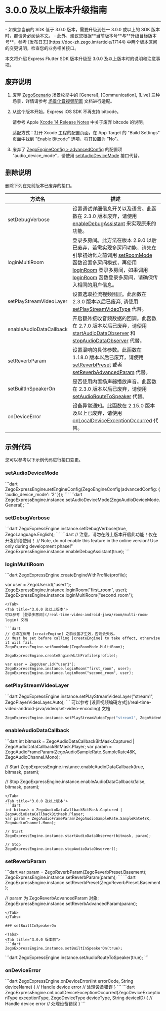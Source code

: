 # 3.0.0 及以上版本升级指南

---

<Warning title="注意">
- 如果您当前的 SDK 低于 3.0.0 版本，需要升级到任一 3.0.0 或以上的 SDK 版本时，都请务必阅读本文。
- 此外，建议您根据**当前版本号**与**升级目标版本号**，参考 [发布日志](https://doc-zh.zego.im/article/17144) 中两个版本区间的变更说明，检查您的业务相关接口。
</Warning>

本文将介绍 Express Flutter SDK 版本升级至 3.0.0 及以上版本时的说明和注意事项。

## 废弃说明

1. 废弃 [ZegoScenario](https://doc-zh.zego.im/unique-api/express-video-sdk/zh/dart_flutter/zego_express_engine/ZegoScenario.html) 场景枚举中的 [General], [Communication], [Live] 三种场景，详情请参考 [场景化音视频配置](https://doc-zh.zego.im/article/17153) 文档进行适配。

2. 从这个版本开始，Express iOS SDK 不再支持 bitcode。

    请参考 Apple [Xcode 14 Release Notes](https://developer.apple.com/documentation/xcode-release-notes/xcode-14-release-notes#Deprecations) 中关于废弃 bitcode 的说明。

    适配方式：打开 Xcode 工程的配置页面，在 App Target 的 "Build Settings" 页面中找到 "Enable Bitcode" 选项，将其设置为 "No"。

3. 废弃了 [ZegoEngineConfig > advancedConfig](https://doc-zh.zego.im/unique-api/express-video-sdk/zh/dart_flutter/zego_express_engine/ZegoEngineConfig/advancedConfig.html) 的配置项 "audio_device_mode"，请使用 [setAudioDeviceMode](https://doc-zh.zego.im/unique-api/express-video-sdk/zh/dart_flutter/zego_express_engine/ZegoExpressEngineDevice/setAudioDeviceMode.html) 接口代替。

## 删除说明

删除下列在先前版本已废弃的接口。

方法名 | 描述 |
--- | --- |
setDebugVerbose | 设置调试详细信息开关以及语言。此函数在 2.3.0 版本废弃，请使用 [enableDebugAssistant](https://doc-zh.zego.im/unique-api/express-video-sdk/zh/dart_flutter/zego_express_engine/ZegoExpressEngine/enableDebugAssistant.html) 来实现原来的功能。
loginMultiRoom | 登录多房间。此方法在版本 2.9.0 以后已废弃，若需实现多房间功能，请先在引擎初始化之前调用 [setRoomMode](https://doc-zh.zego.im/unique-api/express-video-sdk/zh/dart_flutter/zego_express_engine/ZegoExpressEngine/setRoomMode.html) 函数设置多房间模式，再使用 [loginRoom](https://doc-zh.zego.im/unique-api/express-video-sdk/zh/dart_flutter/zego_express_engine/ZegoExpressEngineRoom/loginRoom.html) 登录多房间，如果调用 [loginRoom](https://doc-zh.zego.im/unique-api/express-video-sdk/zh/dart_flutter/zego_express_engine/ZegoExpressEngineRoom/loginRoom.html) 函数登录多房间，请确保传入相同的用户信息。
setPlayStreamVideoLayer | 设置选取拉流视频图层。此函数在 2.3.0 版本以后已废弃, 请使用 [setPlayStreamVideoType](https://doc-zh.zego.im/unique-api/express-video-sdk/zh/dart_flutter/zego_express_engine/ZegoExpressEnginePlayer/setPlayStreamVideoType.html) 代替。
enableAudioDataCallback | 开启额外接收音频数据的回调。此函数在 2.7.0 版本以后已废弃，请使用 [startAudioDataObserver](https://doc-zh.zego.im/unique-api/express-video-sdk/zh/dart_flutter/zego_express_engine/ZegoExpressEngineCustomAudioIO/startAudioDataObserver.html) 和 [stopAudioDataObserver](https://doc-zh.zego.im/unique-api/express-video-sdk/zh/dart_flutter/zego_express_engine/ZegoExpressEngineCustomAudioIO/stopAudioDataObserver.html) 代替。
setReverbParam | 设置混响的具体参数。此函数在 1.18.0 版本以后已废弃，请使用 [setReverbPreset](https://doc-zh.zego.im/unique-api/express-video-sdk/zh/dart_flutter/zego_express_engine/ZegoExpressEnginePreprocess/setReverbPreset.html) 或者 [setReverbAdvancedParam](https://doc-zh.zego.im/unique-api/express-video-sdk/zh/dart_flutter/zego_express_engine/ZegoExpressEnginePreprocess/setReverbAdvancedParam.html) 代替。
setBuiltInSpeakerOn | 是否使用内置扬声器播放声音。此函数在 2.3.0 版本以后已废弃，请使用 [setAudioRouteToSpeaker](https://doc-zh.zego.im/unique-api/express-video-sdk/zh/dart_flutter/zego_express_engine/ZegoExpressEngineDevice/setAudioRouteToSpeaker.html) 代替。
onDeviceError | 设备异常通知。此函数在 2.15.0 版本及以上已废弃，请使用 [onLocalDeviceExceptionOccurred](https://doc-zh.zego.im/unique-api/express-video-sdk/zh/dart_flutter/zego_express_engine/ZegoExpressEngine/onLocalDeviceExceptionOccurred.html) 代替。

## 示例代码

您可以参考以下示例代码进行接口变更。

### setAudioDeviceMode

<Tabs>
<Tab title="3.0.0 版本前">
```dart
ZegoExpressEngine.setEngineConfig(ZegoEngineConfig(advancedConfig: { 'audio_device_mode': '2' }));
```
</Tab>
<Tab title="3.0.0 及以上版本">
```dart
ZegoExpressEngine.instance.setAudioDeviceMode(ZegoAudioDeviceMode.General);
```
</Tab>
</Tabs>

### setDebugVerbose

<Tabs>
<Tab title="3.0.0 版本前">
```dart
ZegoExpressEngine.instance.setDebugVerbose(true, ZegoLanguage.English);
```
</Tab>
<Tab title="3.0.0 及以上版本">
```dart
// 注意，请勿在线上版本开启此功能！仅在开发阶段使用！
// Note, do not enable this feature in the online version! Use only during development phase!"
ZegoExpressEngine.instance.enableDebugAssistant(true);
```
</Tab>
</Tabs>

### loginMultiRoom

<Tabs>
<Tab title="3.0.0 版本前">
```dart
ZegoExpressEngine.createEngineWithProfile(profile);

var user = ZegoUser.id("user1");
ZegoExpressEngine.instance.loginRoom("first_room", user);
ZegoExpressEngine.instance.loginMultiRoom("second_room");
```
</Tab>
<Tab title="3.0.0 及以上版本">
可以参考 [登录多房间](/real-time-video-android-java/room/multi-room-login) 文档

```dart
// 必须在调用 [createEngine] 之前设置才生效，否则会失败。
// Must be set before calling [createEngine] to take effect, otherwise it will fail.
ZegoExpressEngine.setRoomMode(ZegoRoomMode.MultiRoom);

ZegoExpressEngine.createEngineWithProfile(profile);

var user = ZegoUser.id("user1");
ZegoExpressEngine.instance.loginRoom("first_room", user);
ZegoExpressEngine.instance.loginRoom("second_room", user);
```
</Tab>
</Tabs>

### setPlayStreamVideoLayer

<Tabs>
<Tab title="3.0.0 版本前">
```dart
ZegoExpressEngine.instance.setPlayStreamVideoLayer("stream1", ZegoPlayerVideoLayer.Auto);
```
</Tab>
<Tab title="3.0.0 及以上版本">
可以参考 [设置视频编码方式](/real-time-video-android-java/video/set-video-encoding) 文档

```dart
ZegoExpressEngine.instance.setPlayStreamVideoType("stream1", ZegoVideoStreamType.Default);
```
</Tab>
</Tabs>

### enableAudioDataCallback

<Tabs>
<Tab title="3.0.0 版本前">
```dart
int bitmask = ZegoAudioDataCallbackBitMask.Captured | ZegoAudioDataCallbackBitMask.Player;
var param = ZegoAudioFrameParam(ZegoAudioSampleRate.SampleRate48K, ZegoAudioChannel.Mono);

// Start
ZegoExpressEngine.instance.enableAudioDataCallback(true, bitmask, param);

// Stop
ZegoExpressEngine.instance.enableAudioDataCallback(false, bitmask, param);
```
</Tab>
<Tab title="3.0.0 及以上版本">
```dart
int bitmask = ZegoAudioDataCallbackBitMask.Captured | ZegoAudioDataCallbackBitMask.Player;
var param = ZegoAudioFrameParam(ZegoAudioSampleRate.SampleRate48K, ZegoAudioChannel.Mono);

// Start
ZegoExpressEngine.instance.startAudioDataObserver(bitmask, param);

// Stop
ZegoExpressEngine.instance.stopAudioDataObserver();
```
</Tab>
</Tabs>

### setReverbParam

<Tabs>
<Tab title="3.0.0 版本前">
```dart
var param = ZegoReverbParam(ZegoReverbPreset.Basement);
ZegoExpressEngine.instance.setReverbParam(param);
```
</Tab>
<Tab title="3.0.0 及以上版本">
```dart
ZegoExpressEngine.instance.setReverbPreset(ZegoReverbPreset.Basement);

// param 为 ZegoReverbAdvancedParam 对象;
ZegoExpressEngine.instance.setReverbAdvancedParam(param);
```
</Tab>
</Tabs>

### setBuiltInSpeakerOn

<Tabs>
<Tab title="3.0.0 版本前">
```dart
ZegoExpressEngine.instance.setBuiltInSpeakerOn(true);
```
</Tab>
<Tab title="3.0.0 及以上版本">
```dart
ZegoExpressEngine.instance.setAudioRouteToSpeaker(true);
```
</Tab>
</Tabs>

### onDeviceError

<Tabs>
<Tab title="3.0.0 版本前">
```dart
ZegoExpressEngine.onDeviceError(int errorCode, String deviceName) {
    // Handle device error
    // 处理设备错误
}
```
</Tab>
<Tab title="3.0.0 及以上版本">
```dart
ZegoExpressEngine.onLocalDeviceExceptionOccurred(ZegoDeviceExceptionType exceptionType, ZegoDeviceType deviceType, String deviceID) {
    // Handle device error
    // 处理设备错误
}
```
</Tab>
</Tabs>

<Content />

